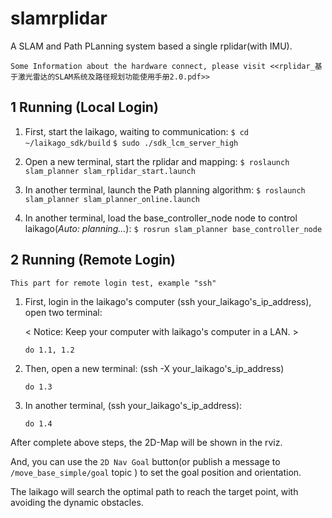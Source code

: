 # slamrplidar

  A SLAM and Path PLanning system based a single rplidar(with IMU).
 
  `Some Information about the hardware connect, please visit <<rplidar_基于激光雷达的SLAM系统及路径规划功能使用手册2.0.pdf>>`

## 1 Running (Local Login)

1. First, start the laikago, waiting to communication:
    `$ cd ~/laikago_sdk/build`
    `$ sudo ./sdk_lcm_server_high`

2. Open a new terminal, start the rplidar and mapping:
    `$ roslaunch slam_planner slam_rplidar_start.launch`

3. In another terminal, launch the Path planning algorithm:
    `$ roslaunch slam_planner slam_planner_online.launch`

4. In another terminal, load the base_controller_node node to control laikago(*Auto: planning...*):
    `$ rosrun slam_planner base_controller_node`

## 2 Running (Remote Login)

`This part for remote login test, example "ssh"`

1. First, login in the laikago's computer (ssh your_laikago's_ip_address), open two terminal:

    < Notice: Keep your computer with laikago's computer in a LAN. >

    `do 1.1, 1.2`

2. Then, open a new terminal: (ssh -X your_laikago's_ip_address)

    `do 1.3`

3. In another terminal, (ssh your_laikago's_ip_address):

    `do 1.4`

After complete above steps, the 2D-Map will be shown in the rviz.

And, you can use the `2D Nav Goal` button(or publish a message to `/move_base_simple/goal` topic ) to set the goal position and orientation.

The laikago will search the optimal path to reach the target point, with avoiding the dynamic obstacles.




